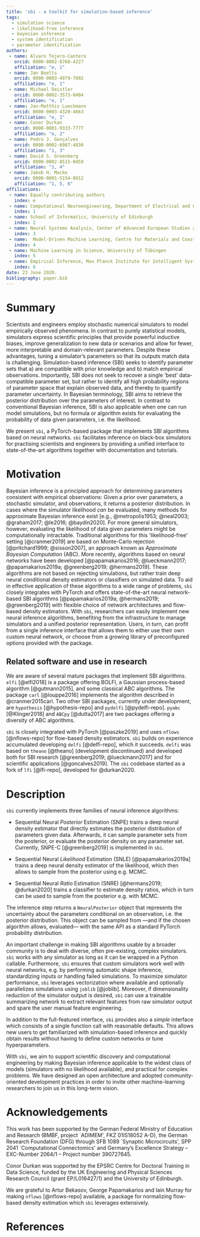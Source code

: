 ```yaml
---
title: 'sbi - a toolkit for simulation-based inference'
tags:
  - simulation science
  - likelihood-free inference
  - bayesian inference
  - system identification
  - parameter identification
authors: 
 - name: Alvaro Tejero-Cantero
   orcid: 0000-0002-8768-4227
   affiliation: "e, 1"
 - name: Jan Boelts
   orcid: 0000-0003-4979-7092
   affiliation: "e, 1"
 - name: Michael Deistler
   orcid: 0000-0002-3573-0404
   affiliation: "e, 1"
 - name: Jan-Matthis Lueckmann
   orcid: 0000-0003-4320-4663
   affiliation: "e, 1"
 - name: Conor Durkan
   orcid: 0000-0001-9333-7777
   affiliation: "e, 2"
 - name: Pedro J. Gonçalves
   orcid: 0000-0002-6987-4836
   affiliation: "1, 3"
 - name: David S. Greenberg
   orcid: 0000-0002-8515-0459
   affiliation: "1, 4"
 - name: Jakob H. Macke
   orcid: 0000-0001-5154-8912
   affiliation: "1, 5, 6"
affiliations:
 - name: Equally contributing authors
   index: e
 - name: Computational Neuroengineering, Department of Electrical and Computer Engineering, Technical University of Munich
   index: 1
 - name: School of Informatics, University of Edinburgh
   index: 2
 - name: Neural Systems Analysis, Center of Advanced European Studies and Research (caesar), Bonn 
   index: 3
 - name:  Model-Driven Machine Learning, Centre for Materials and Coastal Research, Helmholtz-Zentrum Geesthacht
   index: 4
 - name: Machine Learning in Science, University of Tübingen
   index: 5
 - name: Empirical Inference, Max Planck Institute for Intelligent Systems, Tübingen
   index: 6
date: 23 June 2020.
bibliography: paper.bib
---
```


# Summary
Scientists and engineers employ stochastic numerical simulators to model empirically observed phenomena. In contrast to purely statistical models, simulators express scientific principles that provide powerful inductive biases, improve generalization to new data or scenarios and allow for fewer, more interpretable and domain-relevant parameters. 
Despite these advantages, tuning a simulator’s parameters so that its outputs match data is challenging. Simulation-based inference (SBI) seeks to identify parameter sets that a) are compatible with prior knowledge and b) match empirical observations. Importantly, SBI does not seek to recover a single ‘best’ data-compatible parameter set, but rather to identify all high probability regions of parameter space that explain observed data, and thereby to quantify parameter uncertainty. In Bayesian terminology, SBI aims to retrieve the posterior distribution over the parameters of interest. In contrast to conventional Bayesian inference, SBI is also applicable when one can run model simulations, but no formula or algorithm exists for evaluating the probability of data given parameters, i.e. the likelihood.

We present `sbi`, a PyTorch-based package that implements SBI algorithms based on neural networks. `sbi` facilitates inference on black-box simulators for practising scientists and engineers by providing a unified interface to state-of-the-art algorithms together with documentation and tutorials.

# Motivation
Bayesian inference is a principled approach for determining parameters consistent with empirical observations: Given a prior over parameters, a stochastic simulator, and observations, it returns a posterior distribution. In cases where the simulator likelihood _can_ be evaluated, many methods for approximate Bayesian inference exist [e.g., @metropolis1953; @neal2003; @graham2017; @le2016; @baydin2020]. For more general simulators, however, evaluating the likelihood of data given parameters might be computationally intractable. Traditional algorithms for this 'likelihood-free' setting [@cranmer2019] are based on Monte-Carlo rejection [@pritchard1999; @sisson2007], an approach known as  _Approximate Bayesian Computation_ (ABC). More recently, algorithms based on neural networks have been developed [@papamakarios2016; @lueckmann2017; @papamakarios2019a; @greenberg2019; @hermans2019]. These algorithms are not based on rejecting simulations, but rather train deep neural conditional density estimators or classifiers on simulated data. 
To aid in effective application of these algorithms to a wide range of problems, `sbi` closely integrates with PyTorch and offers state-of-the-art neural network-based SBI algorithms [@papamakarios2019a; @hermans2019; @greenberg2019] with flexible choice of network architectures and flow-based density estimators. With `sbi`, researchers can easily implement new neural inference algorithms, benefiting from the infrastructure to manage simulators and a unified posterior representation. Users, in turn, can profit from a single inference interface that allows them to either use their own custom neural network, or choose from a growing library of preconfigured options provided with the package.

## Related software and use in research

We are aware of several mature packages that implement SBI algorithms. `elfi` [@elfi2018] is a package offering BOLFI, a Gaussian process-based algorithm [@gutmann2015], and some classical ABC algorithms. The package `carl` [@louppe2016] implements the algorithm described in @cranmer2015carl. Two other SBI packages, currently under development, are `hypothesis` [@hypothesis-repo] and `pydelfi` [@pydelfi-repo]. `pyabc` [@Klinger2018] and `ABCpy` [@dutta2017] are two packages offering a diversity of ABC algorithms.

`sbi` is closely integrated with PyTorch [@paszke2019] and uses `nflows` [@nflows-repo] for flow-based density estimators. `sbi` builds on experience accumulated developing `delfi` [@delfi-repo], which it succeeds. `delfi` was based on `theano` [@theano] (development discontinued) and developed both for SBI research [@greenberg2019; @lueckmann2017] and for scientific applications [@goncalves2019]. The `sbi` codebase started as a fork of `lfi` [@lfi-repo], developed for @durkan2020.

# Description
`sbi` currently implements three families of neural inference algorithms:

* Sequential Neural _Posterior_ Estimation (SNPE) trains a deep neural density estimator that directly estimates the posterior distribution of parameters given data. Afterwards, it can sample parameter sets from the posterior, or evaluate the posterior density on any parameter set. Currently, SNPE-C [@greenberg2019] is implemented in `sbi`. 

* Sequential Neural _Likelihood_ Estimation (SNLE) [@papamakarios2019a] trains a deep neural density estimator of the likelihood, which then allows to sample from the posterior using e.g. MCMC.

* Sequential Neural _Ratio_ Estimation (SNRE) [@hermans2019; @durkan2020] trains a classifier to estimate density ratios, which in turn can be used to sample from the posterior e.g. with MCMC. 

The inference step returns a `NeuralPosterior` object that represents the uncertainty about the parameters conditional on an observation, i.e. the posterior distribution. This object can be sampled from —and if the chosen algorithm allows, evaluated— with the same API as a standard PyTorch probability distribution.

An important challenge in making SBI algorithms usable by a broader community is to deal with diverse, often pre-existing, complex simulators. `sbi` works with any simulator as long as it can be wrapped in a Python callable. Furthermore, `sbi` ensures that custom simulators work well with neural networks, e.g. by performing automatic shape inference, standardizing inputs or handling failed simulations. To maximize simulator performance, `sbi` leverages vectorization where available and optionally parallelizes simulations using `joblib` [@joblib]. Moreover, if dimensionality reduction of the simulator output is desired, `sbi` can use a trainable summarizing network to extract relevant features from raw simulator output and spare the user manual feature engineering.

In addition to the full-featured interface, `sbi` provides also a _simple_ interface which consists of a single function call with reasonable defaults. This allows new users to get familiarized with simulation-based inference and quickly obtain results without having to define custom networks or tune hyperparameters.

With `sbi`, we aim to support scientific discovery and computational engineering by making Bayesian inference applicable to the widest class of models (simulators with no likelihood available), and practical for complex problems. We have designed an open architecture and adopted community-oriented development practices in order to invite other machine-learning researchers to join us in this long-term vision.

# Acknowledgements

This work has been supported by the German Federal Ministry of Education and Research (BMBF, project \`ADIMEM', FKZ 01IS18052 A-D), the German Research Foundation (DFG) through  SFB 1089 \`Synaptic Microcircuits', SPP 2041 `Computational Connectomics' and Germany’s Excellence Strategy – EXC-Number 2064/1 – Project number 390727645.

Conor Durkan was supported by the EPSRC Centre for Doctoral Training in Data Science, funded by the UK Engineering and Physical Sciences Research Council (grant EP/L016427/1) and the University of Edinburgh.

We are grateful to Artur Bekasov, George Papamakarios and Iain Murray for making `nflows` [@nflows-repo] available, a package for normalizing flow-based density estimation which `sbi` leverages extensively.

# References
